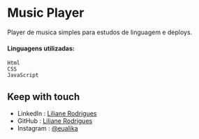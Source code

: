 # Music Player

Player de musica simples para estudos de linguagem e deploys.

#### Linguagens utilizadas:
```
Html
CSS
JavaScript
```

## Keep with touch

- LinkedIn : [Liliane Rodrigues](https://www.linkedin.com/in/lilianerodriguess)
- GitHub : [Liliane Rodrigues](https://github.com/LilianeRodriguesPamplona)
- Instagram : [@eualika](https://www.instagram.com/eualika)